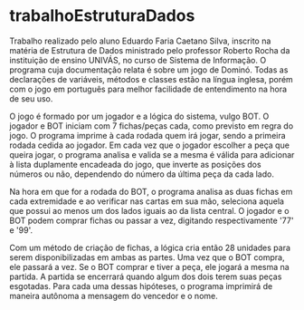 # trabalhoEstruturaDados

Trabalho realizado pelo aluno Eduardo Faria Caetano Silva, inscrito na matéria de Estrutura de Dados ministrado pelo professor Roberto Rocha da instituição de ensino UNIVÁS, no curso de Sistema de Informação. O programa cuja documentação relata é sobre um jogo de Dominó. Todas as declarações de variáveis, métodos e classes estão na língua inglesa, porém com o jogo em português para melhor facilidade de entendimento na hora de seu uso.

O jogo é formado por um jogador e a lógica do sistema, vulgo BOT. O jogador e BOT iniciam com 7 fichas/peças cada, como previsto em regra do jogo. O programa imprime à cada rodada quem irá jogar, sendo a primeira rodada cedida ao jogador. Em cada vez que o jogador escolher a peça que queira jogar, o programa analisa e valida se a mesma é válida para adicionar à lista duplamente encadeada do jogo, que inverte as posições dos números ou não, dependendo do número da última peça da cada lado.

Na hora em que for a rodada do BOT, o programa analisa as duas fichas em cada extremidade e ao verificar nas cartas em sua mão, seleciona aquela que possui ao menos um dos lados iguais ao da lista central. O jogador e o BOT podem comprar fichas ou passar a vez, digitando respectivamente '77' e '99'. 

Com um método de criação de fichas, a lógica cria então 28 unidades para serem disponibilizadas em ambas as partes. Uma vez que o BOT compra, ele passará a vez. Se o BOT comprar e tiver a peça, ele jogará a mesma na partida. A partida se encerrará quando algum dos dois terem suas peças esgotadas. Para cada uma dessas hipóteses, o programa imprimirá de maneira autônoma a mensagem do vencedor e o nome.
